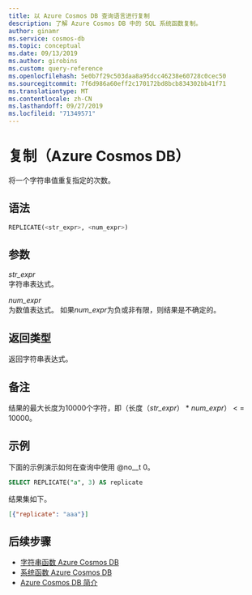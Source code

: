 ```yaml
---
title: 以 Azure Cosmos DB 查询语言进行复制
description: 了解 Azure Cosmos DB 中的 SQL 系统函数复制。
author: ginamr
ms.service: cosmos-db
ms.topic: conceptual
ms.date: 09/13/2019
ms.author: girobins
ms.custom: query-reference
ms.openlocfilehash: 5e0b7f29c503daa8a95dcc46238e60728c0cec50
ms.sourcegitcommit: 7f6d986a60eff2c170172bd8bcb834302bb41f71
ms.translationtype: MT
ms.contentlocale: zh-CN
ms.lasthandoff: 09/27/2019
ms.locfileid: "71349571"
---
```

# <a name="replicate-azure-cosmos-db"></a>复制（Azure Cosmos DB）
 将一个字符串值重复指定的次数。
  
## <a name="syntax"></a>语法
  
```sql
REPLICATE(<str_expr>, <num_expr>)
```  
  
## <a name="arguments"></a>参数
  
*str_expr*  
   字符串表达式。
  
*num_expr*  
   为数值表达式。 如果*num_expr*为负或非有限，则结果是不确定的。
  
## <a name="return-types"></a>返回类型
  
  返回字符串表达式。
  
## <a name="remarks"></a>备注
  结果的最大长度为10000个字符，即（长度（*str_expr*） * *num_expr*） < = 10000。

## <a name="examples"></a>示例
  
  下面的示例演示如何在查询中使用 @no__t 0。
  
```sql
SELECT REPLICATE("a", 3) AS replicate
```  
  
 结果集如下。
  
```json
[{"replicate": "aaa"}]
```  

## <a name="next-steps"></a>后续步骤

- [字符串函数 Azure Cosmos DB](sql-query-string-functions.md)
- [系统函数 Azure Cosmos DB](sql-query-system-functions.md)
- [Azure Cosmos DB 简介](introduction.md)
